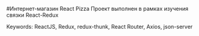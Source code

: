 #Интернет-магазин React Pizza
Проект выполнен в рамках изучения связки React-Redux

Keywords: ReactJS, Redux, redux-thunk, React Router, Axios, json-server
